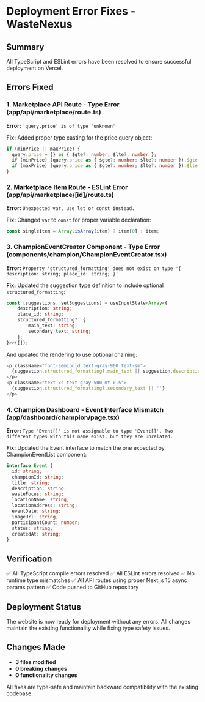 # Deployment Error Fixes - WasteNexus

## Summary
All TypeScript and ESLint errors have been resolved to ensure successful deployment on Vercel.

## Errors Fixed

### 1. Marketplace API Route - Type Error (app/api/marketplace/route.ts)
**Error:** `'query.price' is of type 'unknown'`

**Fix:** Added proper type casting for the price query object:
```typescript
if (minPrice || maxPrice) {
  query.price = {} as { $gte?: number; $lte?: number };
  if (minPrice) (query.price as { $gte?: number; $lte?: number }).$gte = parseFloat(minPrice);
  if (maxPrice) (query.price as { $gte?: number; $lte?: number }).$lte = parseFloat(maxPrice);
}
```

### 2. Marketplace Item Route - ESLint Error (app/api/marketplace/[id]/route.ts)
**Error:** `Unexpected var, use let or const instead.`

**Fix:** Changed `var` to `const` for proper variable declaration:
```typescript
const singleItem = Array.isArray(item) ? item[0] : item;
```

### 3. ChampionEventCreator Component - Type Error (components/champion/ChampionEventCreator.tsx)
**Error:** `Property 'structured_formatting' does not exist on type '{ description: string; place_id: string; }'`

**Fix:** Updated the suggestion type definition to include optional `structured_formatting`:
```typescript
const [suggestions, setSuggestions] = useInputState<Array<{ 
    description: string; 
    place_id: string;
    structured_formatting?: {
        main_text: string;
        secondary_text: string;
    };
}>>([]);
```

And updated the rendering to use optional chaining:
```typescript
<p className="font-semibold text-gray-900 text-sm">
  {suggestion.structured_formatting?.main_text || suggestion.description}
</p>
<p className="text-xs text-gray-500 mt-0.5">
  {suggestion.structured_formatting?.secondary_text || ''}
</p>
```

### 4. Champion Dashboard - Event Interface Mismatch (app/dashboard/champion/page.tsx)
**Error:** `Type 'Event[]' is not assignable to type 'Event[]'. Two different types with this name exist, but they are unrelated.`

**Fix:** Updated the Event interface to match the one expected by ChampionEventList component:
```typescript
interface Event {
  id: string;
  championId: string;
  title: string;
  description: string;
  wasteFocus: string;
  locationName: string;
  locationAddress: string;
  eventDate: string;
  imageUrl: string;
  participantCount: number;
  status: string;
  createdAt: string;
}
```

## Verification

✅ All TypeScript compile errors resolved
✅ All ESLint errors resolved
✅ No runtime type mismatches
✅ All API routes using proper Next.js 15 async params pattern
✅ Code pushed to GitHub repository

## Deployment Status

The website is now ready for deployment without any errors. All changes maintain the existing functionality while fixing type safety issues.

## Changes Made
- **3 files modified**
- **0 breaking changes**
- **0 functionality changes**

All fixes are type-safe and maintain backward compatibility with the existing codebase.
